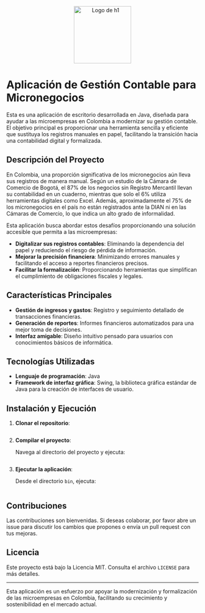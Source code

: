 <p align="center">
  <img width="150px" src="https://i.ibb.co/bXvzjXm/LOGO-h1.png" alt="Logo de h1">
</p>

# Aplicación de Gestión Contable para Micronegocios

Esta es una aplicación de escritorio desarrollada en Java, diseñada para ayudar a las microempresas en Colombia a modernizar su gestión contable. El objetivo principal es proporcionar una herramienta sencilla y eficiente que sustituya los registros manuales en papel, facilitando la transición hacia una contabilidad digital y formalizada.

## Descripción del Proyecto

En Colombia, una proporción significativa de los micronegocios aún lleva sus registros de manera manual. Según un estudio de la Cámara de Comercio de Bogotá, el 87% de los negocios sin Registro Mercantil llevan su contabilidad en un cuaderno, mientras que solo el 6% utiliza herramientas digitales como Excel. Además, aproximadamente el 75% de los micronegocios en el país no están registrados ante la DIAN ni en las Cámaras de Comercio, lo que indica un alto grado de informalidad.

Esta aplicación busca abordar estos desafíos proporcionando una solución accesible que permita a las microempresas:

- **Digitalizar sus registros contables**: Eliminando la dependencia del papel y reduciendo el riesgo de pérdida de información.
- **Mejorar la precisión financiera**: Minimizando errores manuales y facilitando el acceso a reportes financieros precisos.
- **Facilitar la formalización**: Proporcionando herramientas que simplifican el cumplimiento de obligaciones fiscales y legales.

## Características Principales

- **Gestión de ingresos y gastos**: Registro y seguimiento detallado de transacciones financieras.
- **Generación de reportes**: Informes financieros automatizados para una mejor toma de decisiones.
- **Interfaz amigable**: Diseño intuitivo pensado para usuarios con conocimientos básicos de informática.

## Tecnologías Utilizadas

- **Lenguaje de programación**: Java
- **Framework de interfaz gráfica**: Swing, la biblioteca gráfica estándar de Java para la creación de interfaces de usuario.

## Instalación y Ejecución

1. **Clonar el repositorio**:

   ```bash
   
   ```

2. **Compilar el proyecto**:

   Navega al directorio del proyecto y ejecuta:

   ```bash
   
   ```

3. **Ejecutar la aplicación**:

   Desde el directorio `bin`, ejecuta:

   ```bash
   
   ```

## Contribuciones

Las contribuciones son bienvenidas. Si deseas colaborar, por favor abre un issue para discutir los cambios que propones o envía un pull request con tus mejoras.

## Licencia

Este proyecto está bajo la Licencia MIT. Consulta el archivo `LICENSE` para más detalles.

---

Esta aplicación es un esfuerzo por apoyar la modernización y formalización de las microempresas en Colombia, facilitando su crecimiento y sostenibilidad en el mercado actual. 